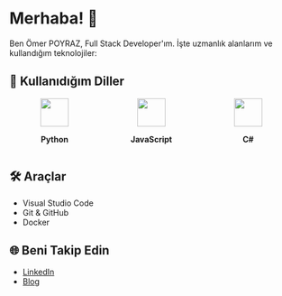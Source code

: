 # Merhaba! 👋

Ben Ömer POYRAZ, Full Stack Developer'ım. İşte uzmanlık alanlarım ve kullandığım teknolojiler:

## 🚀 Kullanıdığım Diller
<div style="display: flex; justify-content: space-around; align-items: center;">
  <div style="text-align: center;">
    <img src="https://img.shields.io/badge/-Python-3776AB?logo=python&logoColor=white" width="50" height="50" />
    <p><strong>Python</strong></p>
  </div>
  <div style="text-align: center;">
    <img src="https://img.shields.io/badge/-JavaScript-F7DF1E?logo=javascript&logoColor=black" width="50" height="50" />
    <p><strong>JavaScript</strong></p>
  </div>
  <div style="text-align: center;">
    <img src="https://img.shields.io/badge/-C%23-239120?logo=c-sharp&logoColor=white" width="50" height="50" />
    <p><strong>C#</strong></p>
  </div>
</div>

## 🛠️ Araçlar
- Visual Studio Code
- Git & GitHub
- Docker

## 🌐 Beni Takip Edin
- [LinkedIn](https://www.linkedin.com/in/username/)
- [Blog](https://www.blogadresiniz.com)